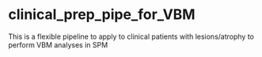 # clinical_prep_pipe_for_VBM
This is a flexible pipeline to apply to clinical patients with lesions/atrophy to perform VBM analyses in SPM
